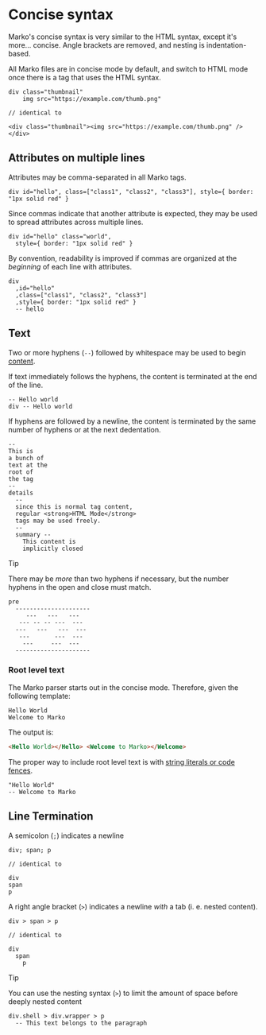 # Concise syntax

Marko's concise syntax is very similar to the HTML syntax, except it's more... concise. Angle brackets are removed, and nesting is indentation-based.

All Marko files are in concise mode by default, and switch to HTML mode once there is a tag that uses the HTML syntax.

```marko
div class="thumbnail"
    img src="https://example.com/thumb.png"

// identical to

<div class="thumbnail"><img src="https://example.com/thumb.png" /></div>
```

## Attributes on multiple lines

Attributes may be comma-separated in all Marko tags.

```marko
div id="hello", class=["class1", "class2", "class3"], style={ border: "1px solid red" }
```

Since commas indicate that another attribute is expected, they may be used to spread attributes across multiple lines.

```marko
div id="hello" class="world",
  style={ border: "1px solid red" }
```

By convention, readability is improved if commas are organized at the _beginning_ of each line with attributes.

```marko
div
  ,id="hello"
  ,class=["class1", "class2", "class3"]
  ,style={ border: "1px solid red" }
  -- hello
```

## Text

Two or more hyphens (`--`) followed by whitespace may be used to begin [content](./language.md#tag-content).

If text immediately follows the hyphens, the content is terminated at the end of the line.

```marko
-- Hello world
div -- Hello world
```

If hyphens are followed by a newline, the content is terminated by the same number of hyphens or at the next dedentation.

```marko
--
This is
a bunch of
text at the
root of
the tag
--
details
  --
  since this is normal tag content,
  regular <strong>HTML Mode</strong>
  tags may be used freely.
  --
  summary --
    This content is
    implicitly closed
```

> [!TIP]
> There may be _more_ than two hyphens if necessary, but the number hyphens in the open and close must match.
>
> ```marko
> pre
>   ---------------------
>      ---   ---   ---
>    --- -- -- ---  ---
>   ---   ---   ---  ---
>    ---       ---  ---
>     ---     ---  ---
>   ---------------------
> ```

### Root level text

The Marko parser starts out in the concise mode. Therefore, given the following template:

```marko
Hello World
Welcome to Marko
```

The output is:

```html
<Hello World></Hello> <Welcome to Marko></Welcome>
```

The proper way to include root level text is with [string literals or code fences](#text).

```
"Hello World"
-- Welcome to Marko
```

## Line Termination

A semicolon (`;`) indicates a newline

```
div; span; p

// identical to

div
span
p
```

A right angle bracket (`>`) indicates a newline _with_ a tab (i. e. nested content).

```
div > span > p

// identical to

div
  span
    p
```

> [!TIP]
> You can use the nesting syntax (`>`) to limit the amount of space before deeply nested content
>
> ```
> div.shell > div.wrapper > p
>   -- This text belongs to the paragraph
> ```
